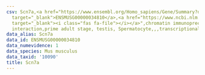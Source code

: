 ```yaml
---
csv: Scn7a,<a href="https://www.ensembl.org/Homo_sapiens/Gene/Summary?db=core;g=ENSMUSG00000034810"
  target="_blank">ENSMUSG00000034810</a>,<a href="https://www.ncbi.nlm.nih.gov/pubmed/25450459"
  target="_blank"><i class="fas fa-file"></i></a>",chromatin immunoprecipitation assay,direct
  interaction,prime adult stage, testis, Spermatocyte,,,transcriptional regulation,
data_alias: Scn7a
data_id: ENSMUSG00000034810
data_numevidence: 1
data_species: Mus musculus
data_taxid: '10090'
title: Scn7a
---
```

